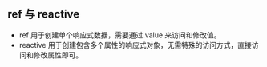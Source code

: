 ## ref 与 reactive

- ref 用于创建单个响应式数据，需要通过.value 来访问和修改值。
- reactive 用于创建包含多个属性的响应式对象，无需特殊的访问方式，直接访问和修改属性即可。
